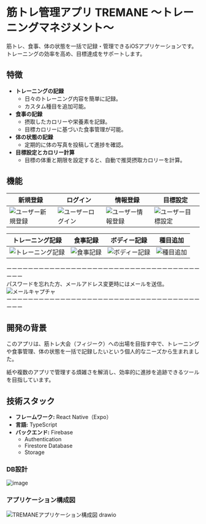 # 筋トレ管理アプリ TREMANE 〜トレーニングマネジメント〜

筋トレ、食事、体の状態を一括で記録・管理できるiOSアプリケーションです。トレーニングの効率を高め、目標達成をサポートします。

## 特徴

- **トレーニングの記録**  
  - 日々のトレーニング内容を簡単に記録。
  - カスタム種目を追加可能。
- **食事の記録**  
  - 摂取したカロリーや栄養素を記録。
  - 目標カロリーに基づいた食事管理が可能。
- **体の状態の記録**  
  - 定期的に体の写真を投稿して進捗を確認。
- **目標設定とカロリー計算**  
  - 目標の体重と期限を設定すると、自動で推奨摂取カロリーを計算。
 
## 機能
| 新規登録 | ログイン | 情報登録 | 目標設定 |
----|----|----|---- 
| ![ユーザー新規登録](https://github.com/user-attachments/assets/b384631c-a654-4cdf-af83-4d6b71c0fb12) | ![ユーザーログイン](https://github.com/user-attachments/assets/5522ac41-b430-4d09-b32f-23a8f2c10f51) | ![ユーザー情報登録](https://github.com/user-attachments/assets/6abdb40c-d8ad-4c3c-b6f3-fecf8c5ba156) | ![ユーザー目標設定](https://github.com/user-attachments/assets/e7a52a2e-04b6-4445-9d16-cd215a4a2a87) |


| トレーニング記録 | 食事記録 | ボディー記録 | 種目追加 |
----|----|----|---- 
| ![トレーニング記録](https://github.com/user-attachments/assets/beae5427-9b44-4cfc-97d5-fbec52887ba9) | ![食事記録](https://github.com/user-attachments/assets/de9c7fcd-cdbd-48b9-b09f-9561a67c5779) | ![ボディー記録](https://github.com/user-attachments/assets/bc4c3df3-68d8-4a84-abdd-d85fe545b06b) | ![種目追加](https://github.com/user-attachments/assets/066b4be4-3ad1-4cff-ad58-dff485f3f238) |  

ーーーーーーーーーーーーーーーーーーーーーーーーーーーーーーーーーーーーーーー  
パスワードを忘れた方、メールアドレス変更時にはメールを送信。
![メールキャプチャ](https://github.com/user-attachments/assets/aaf94233-fdc1-4f88-8451-b70359a2f72c)  
ーーーーーーーーーーーーーーーーーーーーーーーーーーーーーーーーーーーーーーー  

## 開発の背景

このアプリは、筋トレ大会（フィジーク）への出場を目指す中で、トレーニングや食事管理、体の状態を一括で記録したいという個人的なニーズから生まれました。

紙や複数のアプリで管理する煩雑さを解消し、効率的に進捗を追跡できるツールを目指しています。

## 技術スタック

- **フレームワーク:** React Native（Expo）
- **言語:** TypeScript
- **バックエンド:** Firebase
  - Authentication
  - Firestore Database
  - Storage

### DB設計
![image](https://github.com/user-attachments/assets/001468b0-662e-4dd5-80e9-25c9f12b3acb)

### アプリケーション構成図
![TREMANEアプリケーション構成図 drawio](https://github.com/user-attachments/assets/b9199879-f76c-4db9-9f0a-35671e01507b)
